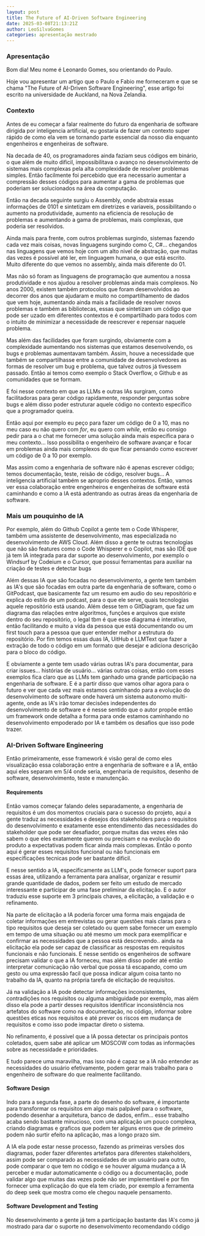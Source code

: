```yaml
---
layout: post
title: The Future of AI-Driven Software Engineering
date: 2025-03-08T21:13:21Z
author: LeoSilvaGomes
categories: apresentação mestrado
---
```


### Apresentação

Bom dia!
Meu nome é Leonardo Gomes, sou orientando do Paulo. 

Hoje vou apresentar um artigo que o Paulo e Fabio me forneceram e que se chama "The Future of AI-Driven Software Engineering", esse artigo foi escrito na universidade de Auckland, na Nova Zelandia.

### Contexto

Antes de eu começar a falar realmente do futuro da engenharia de software dirigida por inteligencia artificial, eu gostaria de fazer um contexto super rápido de como ela vem se tornando parte essencial da nosso dia enquanto engenheiros e engenheiras de software.

Na decada de 40, os programadores ainda faziam seus códigos em binário, o que além de muito dificil, impossibilitava o avanço no desenvolvimento de sistemas mais complexas pela alta complexidade de resolver problemas simples. Então facilmente foi percebido que era necessario aumentar a compressão desses códigos para aumentar a gama de problemas que poderiam ser solucionados na área da computação.

Então na decada seguinte surgiu o Assembly, onde abstraia essas informações de 0101 e sintetizam em diretrizes e variaveis, possibilitando o aumento na produtividade, aumento na eficiencia de resolução de problemas e aumentando a gama de problemas, mais complexas, que poderia ser resolvidos.

Ainda mais para frente, com outros problemas surgindo, sistemas fazendo cada vez mais coisas, novas linguagens surgindo como C, C#... chegandos nas linguagens que vemos hoje com um alto nivel de abstração, que muitas das vezes é possível até ler, em linguagem humana, o que está escrito. Muito diferente do que vemos no assembly, ainda mais diferente do 01.

Mas não só foram as linguagens de programação que aumentou a nossa produtividade e nos ajudou a resolver problemas ainda mais complexos. No anos 2000, existem também protocolos que foram desenvolvidos ao decorrer dos anos que ajudaram e muito no compartilhamento de dados que vem hoje, aumentando ainda mais a facilidade de resolver novos problemas e também as bibliotecas, essas que sintetizam um código que pode ser uzado em diferentes contextos e é compartilhado para todos com o intuito de minimizar a necessidade de reescrever e repensar naquele problema.

Mas além das facilidades que foram surgindo, obviamente com a complexidade aumentando nos sistemas que estamos desenvolvendo, os bugs e problemas aumentavam também. Assim, houve a necessidade que também se compartilhasse entre a comunidade de desenvolvedores as formas de resolver um bug e problema, que talvez outros já tivessem passado. Então ai temos como exemplo o Stack Overflow, o Github e as comunidades que se formam.

E foi nesse contexto em que as LLMs e outras IAs surgiram, como facilitadoras para gerar código rapidamente, responder perguntas sobre bugs e além disso poder estruturar aquele código no contexto especifico que a programador queira.

Então aqui por exemplo eu peço para fazer um código de 0 a 10, mas no meu caso eu não quero com _for_, eu quero com _while_, então eu consigo pedir para a o chat me fornecer uma solução ainda mais especifica para o meu contexto... Isso possibilita o engenheiro de software avançar e focar em problemas ainda mais complexos do que ficar pensando como escrever um código de 0 a 10 por exemplo. 

Mas assim como a engenharia de software não é apenas escrever código; temos documentação, teste, reisão de código, resolver bugs... A inteligencia artificial também se aproprio desses contextos. Então, vamos ver essa colaboração entre engenheiros e engenheiras de software está caminhando e como a IA está adentrando as outras áreas da engenharia de software.

### Mais um pouquinho de IA

Por exemplo, além do Github Copilot a gente tem o Code Whisperer, também uma assistente de desenvolvimento, mas especializada no desenvolvimento de AWS Cloud. Além disso a gente te outras tecnologias que não são features como o Code Whisperer e o Copilot, mas são IDE que já tem IA integrada para dar suporte ao desenvolvimento, por exemplo o Windsurf by Codeium e o Cursor, que possui ferramentas para auxiliar na criação de testes e detectar bugs

Além dessas IA que são focadas no desenvolvimento, a gente tem também as IA's que são focadas em outra parte da engenharia de software, como o GitPodcast, que basicamente faz um resumo em audio do seu repositório e explica do estilo de um podcast, para o que ele serve, quais tecnologias aquele repositório está usando. Além desse tem o GitDiagram, que faz um diagrama das relações entre algoritmos, funções e arquivos que existe dentro do seu repositório, o legal tbm é que esse diagrama é interativo, então facilitando e muito a vida da pessoa que está documentando ou um first touch para a pessoa que quer entender melhor a estrutura do repositório. Por fim temos essas duas IA, UitHub e LLMText que fazer a extração de todo o código em um formato que desejar e adiciona descrição para o bloco do código.

E obviamente a gente tem usado várias outras IA's para documentar, para criar issues... histórias de usuário... várias outras coisas, então com esses exemplos fica claro que as LLMs tem ganhado uma grande participação na engenharia de software. E é a partir disso que vamos olhar agora para o futuro e ver que cada vez mais estamos caminhando para a evolução do desenvolvimento de software onde haverá um sistema autonomo multi-agente, onde as IA's irão tomar decisões independentes do desenvolvimento de software e é nesse sentido que o autor propõe então um framework onde detalha a forma para onde estamos caminhando no desenvolvimento empoderado por IA e também os desafios que isso pode trazer.

### AI-Driven Software Engineering

Então primeiramente, esse framework é visão geral de como eles visualização essa colaboração entre a engenharia de software e a IA, então aqui eles separam em 5/4 onde seria, engenharia de requisitos, desenho de software, desenvolvimento, teste e manutenção. 

#### Requirements

Então vamos começar falando deles separadamente, a engenharia de requisitos é um dos momentos cruciais para o sucesso do projeto, aqui a gente traduz as necessidades e desejos dos stakeholders para o requisitos do desenvolvimento e exatamente esse entendimento das necessidades do stakeholder que pode ser desafiador, porque muitas das vezes eles não sabem o que eles exatamente querem ou precisam e na evolução do produto a expectativas podem ficar ainda mais complexas. Então o ponto aqui é gerar esses requisitos funcional ou não funcionais em especificações tecnicas pode ser bastante dificil.

E nesse sentido a IA, especificamente as LLM's, pode fornecer suport para essas área, utilizando a ferramenta para analisar, organizar e resumir grande quantidade de dados, podem ser feito um estudo de mercado interessante e participar de uma fase preliminar da elicitação. E o autor traduziu esse suporte em 3 principais chaves, a elicitação, a validação e o refinamento.

Na parte de elicitação a IA poderia forcer uma forma mais engajada de coletar informações em entrevistas ou gerar questões mais claras para o tipo requisitos que deseja ser coletado ou quem sabe fornecer um exemplo em tempo de uma situação ou até mesmo um mock para exemplificar e confirmar as necessidades que a pessoa está descrevendo.. ainda na elicitação ela pode ser capaz de classificar as respostas em requisitos funcionais e não funcionais. E nesse sentido os engenheiros de software precisam validar o que a IA forneceu, mas além disso poder até então interpretar comunicação não verbal que possa tá escapando, como um gesto ou uma expressão facil que possa indicar algum coisa tanto no trabalho da IA, quanto na própria tarefa de elicitação de requisitos.

Já na validação a IA pode detectar informações inconsistentes, contradições nos requisitos ou alguma ambiguidade por exemplo, mas além disso ela pode a partir desses requisitos identificar inconsistência nos artefatos do software como na documentação, no código, informar sobre questões eticas nos requisitos e até prever os riscos em mudança de requisitos e como isso pode impactar direto o sistema.

No refinamento, é possivel que a IA possa detectar os principais pontos coletados, quem sabe até aplicar um MOSCOW com todas as informações sobre as necessidade e prioridades.

E tudo parece uma maravilha, mas isso não é capaz se a IA não entender as necessidades do usuário efetivamente, podem gerar mais trabalho para o engenheiro de software do que realmente facilitando.

#### Software Design

Indo para a segunda fase, a parte do desenho do software, é importante para transformar os requisitos em algo mais palpável para o software, podendo desenhar a arquitetura, banco de dados, enfim... esse trabalho acaba sendo bastante minucioso, com uma aplicação um pouco complexa, criando diagramas e graficos que podem ter alguns erros que de primeiro podem não surtir efeito na aplicação, mas a longo prazo sim.

A IA ela pode estar nesse processo, fazendo as primeiras versões dos diagramas, poder fazer diferentes artefatos para diferentes stakeholders, assim pode ser comparado as necessidades de um usuário para outro, pode comparar o que tem no código e se houver alguma mudança a IA perceber e mudar automaticamente o código ou a documentação, pode validar algo que muitas das vezes pode não ser implementável e por fim fornecer uma explicação do que ela tem criado, por exemplo a ferramenta do deep seek que mostra como ele chegou naquele pensamento.

#### Software Development and Testing

No desenvolvimento a gente já tem a participação bastante das IA's como já mostrado para dar o suporte no desenvolvimento recomendando código
